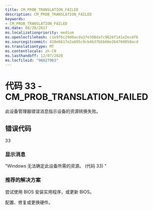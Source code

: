 ```yaml
---
title: CM_PROB_TRANSLATION_FAILED
description: CM_PROB_TRANSLATION_FAILED
keywords:
- CM_PROB_TRANSLATION_FAILED
ms.date: 04/20/2017
ms.localizationpriority: medium
ms.openlocfilehash: c1e9f6c29d0acda37e308da7c9626f141e2ecdf6
ms.sourcegitcommit: 418e6617e2a695c9cb4b37b5b60e264760858acd
ms.translationtype: MT
ms.contentlocale: zh-CN
ms.lasthandoff: 12/07/2020
ms.locfileid: "96827963"
---
```

# <a name="code-33---cm_prob_translation_failed"></a>代码 33 - CM_PROB_TRANSLATION_FAILED

此设备管理器错误消息指示设备的资源转换失败。

## <a name="error-code"></a>错误代码

33

### <a name="display-message"></a>显示消息

"Windows 无法确定此设备所需的资源。  (代码 33) "

### <a name="recommended-resolution"></a>推荐的解决方案

尝试使用 BIOS 安装实用程序，或更新 BIOS。

配置、修复或更换硬件。
